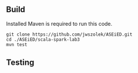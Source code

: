 ## Build

Installed Maven is required to run this code.

```
git clone https://github.com/jwszolek/ASEiED.git
cd ./ASEiED/scala-spark-lab3
mvn test
```
## Testing
